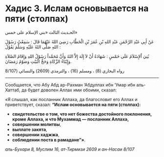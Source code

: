 
# Хадис 3. Ислам основывается на пяти (столпах) 

الحـديث الثالث 
«بني الإسلام على خمس» 

 عَنْ أَبِي عَبْدِ الرَّحْمَنِ عَبْدِ اللهِ بْنِ عُمَرَ بْنِ الْخَطَّابِ رَضِيَ اللهُ عَنْهُمَا قَالَ : سَمِعْتُ رَسُوْلَ اللهِ صَلَّى اللهُ عَلَيْهِ وَسَلَّمَ يَقُوْلُ : 

بُنِيَ اْلإِسْلاَمُ عَلَى خَمْسٍ : شَهَادَةُ أَنْ لاَ إِلَهَ إِلاَّ اللهُ وَأَنَّ مُحَمَّداً رَسُوْلُ اللهِ وَإِقَامُ الصَّلاَةِ وَإِيْتَاءُ الزَّكَاةِ وَحَجُّ الْبَيْتِ وَصَوْمُ رَمَضَانَ.

رواه البخاري (8) ، ومسلم (16) ، والترمذي (2609) والنسائي (8/107

<hr>

Сообщается, что Абу Абд ар-Рахман ‘Абдуллах ибн ‘Умар ибн аль-Хаттаб, да будет доволен Аллах ими обоими, сказал: 

«Я слышал, как посланник Аллаха, да благословит его Аллах и приветствует, сказал: **“Ислам ocновывается на пяти (столпах):**

- **свидетельстве о том, что нет божества достойного поклонения, кроме Аллаха, и что Мухаммад — посланник Аллаха,**
- **совершении молитвы**,
- **выплате закята**,
- **совершении хаджжа**, 
- **соблюдении поста в рамадане”»**.

*аль-Бухари 8, Муслим 16, ат-Тирмизи 2609 и ан-Насаи 8/107*